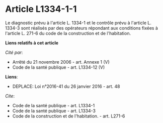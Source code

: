 # Article L1334-1-1

Le diagnostic prévu à l'article L. 1334-1 et le contrôle prévu à l'article L. 1334-3 sont réalisés par des opérateurs
répondant aux conditions fixées à l'article L. 271-6 du code de la construction et de l'habitation.

**Liens relatifs à cet article**

_Cité par_:

  - Arrêté du 21 novembre 2006 - art. Annexe 1 (V)
  - Code de la santé publique - art. L1334-12 (V)

**Liens**:

  - DEPLACE: Loi n°2016-41 du 26 janvier 2016 - art. 48

_Cite_:

  - Code de la santé publique - art. L1334-1
  - Code de la santé publique - art. L1334-3
  - Code de la construction et de l'habitation. - art. L271-6

